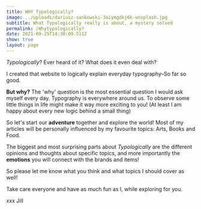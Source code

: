 ```yaml
---
title: WHY Typologically?
image: ../uploads/dariusz-sankowski-3oiymgdkj6k-unsplash.jpg
subtitle: What Typologically really is about, a mystery solved
permalink: /Whytypologically?
date: 2021-09-25T14:30:09.511Z
show: true
layout: page
---
```

*Typologically*? Ever heard of it? What does it even deal with? 



I created that website to logically explain everyday typography–So far so good. 

**But why?** The 'why' question is the most essential question I would ask myself every day. Typography is everywhere around us. To observe some little things in life might make it way more exciting to you! (At least I am happy about every new logic behind a small thing) 

So let's start our **adventure** together and explore the world! Most of my articles will be personally influenced by my favourite topics: Arts, Books and Food. 

The biggest and most surprising parts about *Typologically* are the different opinions and thoughts about specific topics, and more importantly the **emotions** you will connect with the brands and items! 

So please let me know what you think and what topics I should cover as well! 



Take care everyone and have as much fun as I, while exploring for you.

xxx Jill